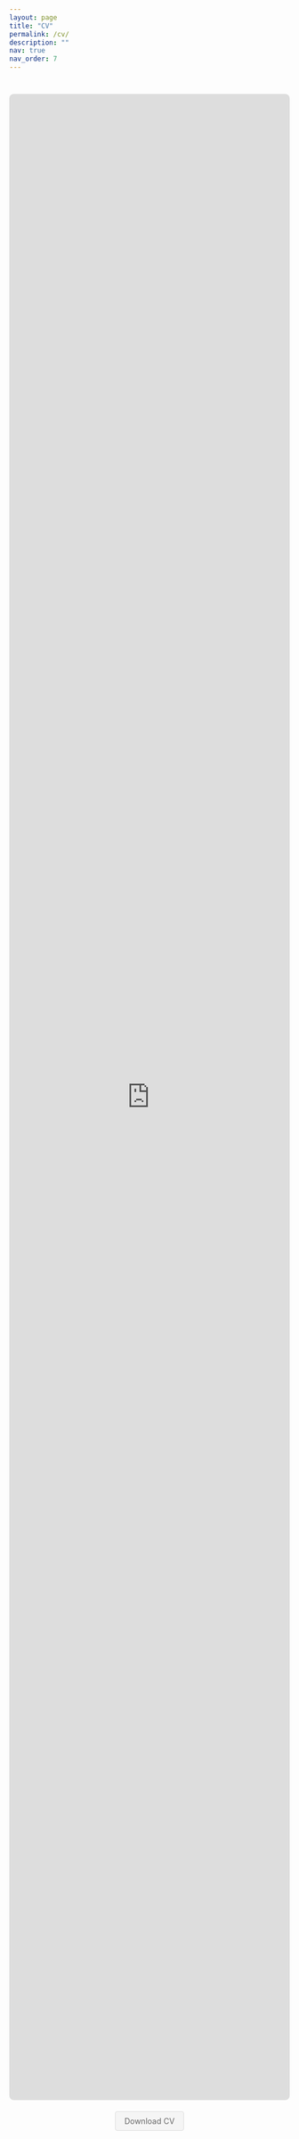 ```yaml
---
layout: page
title: "CV"
permalink: /cv/
description: ""
nav: true
nav_order: 7
---
```

<div class="cv-container" style="width: 100%; height: 90vh; margin: 40px 0 20px 0;">
    <iframe 
        src="https://drive.google.com/file/d/1vJHmK3pp34EM_TPcJ_FNU2bA-oa1M2v_/preview" 
        width="100%" 
        height="100%" 
        frameborder="0"
        style="border: 1px solid var(--global-divider-color); border-radius: 8px;">
    </iframe>
</div>
<div class="cv-download" style="text-align: center; margin-top: 20px;">
    <a href="https://drive.google.com/file/d/1vJHmK3pp34EM_TPcJ_FNU2bA-oa1M2v_/view?usp=sharing" 
       target="_blank" 
       style="background-color: #f5f5f5; color: #666; padding: 8px 16px; text-decoration: none; border-radius: 4px; display: inline-block; border: 1px solid #ddd; font-size: 14px; transition: all 0.2s ease;">
        Download CV
    </a>
</div>

